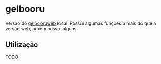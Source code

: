 # gelbooru

Versão do [gelbooruweb](https://github.com/nYCSTs/gelbooruweb) local.
Possui algumas funções a mais do que a versão web, porém possui alguns.

## Utilização

TODO



